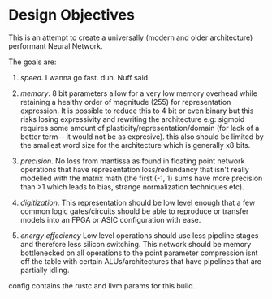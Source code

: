 # Design Objectives

This is an attempt to create a universally (modern and older architecture)
performant Neural Network. 

The goals are:

1. *speed*. I wanna go fast. duh. Nuff said.

2. *memory*. 8 bit parameters allow for a very low 
 memory overhead while retaining a healthy order of magnitude (255) for 
 representation expression. 
 It is possible to reduce this to 4 bit or even binary but this risks losing 
 expressivity and rewriting the architecture e.g: sigmoid requires some amount 
 of plasticity/representation/domain (for lack of a better term-- it would not be as expresive).
 this also should be limited by the smallest word size for the architecture which is generally x8 bits.

3. *precision*. No loss from mantissa as found in floating point network operations that have 
 representation loss/redundancy that isn't really modelled with the matrix math
 (the first (-1, 1) sums have more precision than >1 which leads to bias, strange normalization 
 techniques etc).

4. *digitization*. This representation should be low level enough that a 
 few common logic gates/circuits should be able to reproduce or transfer 
 models into an FPGA or ASIC configuration with ease.

5. *energy effeciency* Low level operations should use less pipeline stages and therefore less silicon switching. 
 This network should be memory bottlenecked on all operations to the point parameter compression isnt off the 
 table with certain ALUs/architectures that have pipelines that are partially idling.


config contains the rustc and llvm params for this build.
